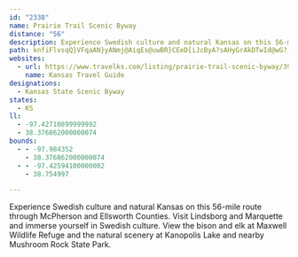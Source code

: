 ```yaml
---
id: "2338"
name: Prairie Trail Scenic Byway
distance: "56"
description: Experience Swedish culture and natural Kansas on this 56-mile route through McPherson and Ellsworth Counties.
path: knfiFlvsqQ}VFqaAN}yANmj@AiqEs@uwBR}CEeD[iJcByA?sAHyGrAkDTwId@wG?_wAaAch@Icx@BkHEkNyCmEYiTXeAJ_Cd@yHfCiCd@k^l@etB_@ur@FgLPNfsBI~oCJ`rAXpy@E|q@Yj`AVr~ECrpE^~cCCzt@_@n~A?bXBbo@F~GQriAHpfBshAEuHLgOMoMFDr@?tIIfl@fC?z@Jr@VzBhFdB~Eh@~CT`CNjCrCxuANbfCI|zCFv]?xiAc@fzBw@nkBv@f|@IhVD~t@K|wGDdgDKb{@DhISdg@Efj@IbN?jc@Kzl@JbS?xLRhQCzCL`NCxFRpNCpCNbTBvPh@b_Aui@SkyCLwJPeKlAmDl@ef@rKq~Bfn@uBt@iDjBib@d]oE`DuDxB}EjBwFzAoGdAkG^qgD_@_SMcJFgLM}m@mBaE?oDJaEb@gCd@uRpEmm@hMwGr@cDJevCYuu@FqIPsb@xB_CEsBSoBe@aDsAiCeBsNqPuMuPiFaGyA}AmA{@uBeA}Ag@mDo@wIMwA?
websites:
  - url: https://www.travelks.com/listing/prairie-trail-scenic-byway/3912/
    name: Kansas Travel Guide
designations:
  - Kansas State Scenic Byway
states:
  - KS
ll:
  - -97.42710899999992
  - 38.376862000000074
bounds:
  - - -97.984352
    - 38.376862000000074
  - - -97.42594100000002
    - 38.754997

---
```


Experience Swedish culture and natural Kansas on this 56-mile route through McPherson and Ellsworth Counties. Visit Lindsborg and Marquette and immerse yourself in Swedish culture. View the bison and elk at Maxwell Wildlife Refuge and the natural scenery at Kanopolis Lake and nearby Mushroom Rock State Park.
